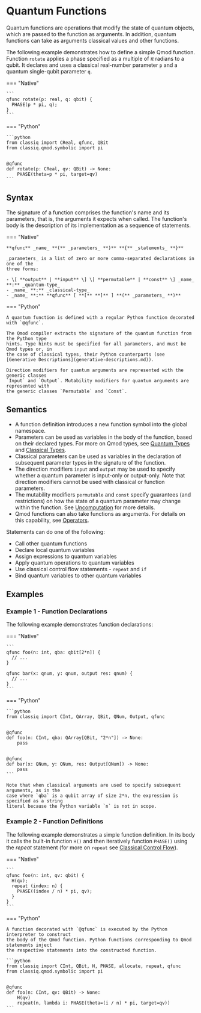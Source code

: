 # Quantum Functions

Quantum functions are operations that modify the state of quantum objects, which are
passed to the function as arguments. In addition, quantum functions can take as arguments
classical values and other functions.

The following example demonstrates how to define a simple Qmod function. Function
`rotate` applies a phase specified as a multiple of $\pi$ radians to a qubit. It
declares and uses a classical real-number parameter `p` and a quantum single-qubit
parameter `q`.

=== "Native"

    ```
    qfunc rotate(p: real, q: qbit) {
      PHASE(p * pi, q);
    }
    ```

=== "Python"

    ```python
    from classiq import CReal, qfunc, QBit
    from classiq.qmod.symbolic import pi


    @qfunc
    def rotate(p: CReal, qv: QBit) -> None:
        PHASE(theta=p * pi, target=qv)
    ```

## Syntax

The signature of a function comprises the function's name and its parameters, that is,
the arguments it expects when called. The function's body is the description of its
implementation as a sequence of statements.

=== "Native"

    **qfunc** _name_ **(** _parameters_ **)** **{** _statements_ **}**

    _parameters_ is a list of zero or more comma-separated declarations in one of the
    three forms:

    - \[ **output** | **input** \] \[ **permutable** | **const** \] _name_ **:** _quantum-type_
    - _name_ **:** _classical-type_
    - _name_ **:** **qfunc** [ **[** **]** ] **(** _parameters_ **)**

=== "Python"

    A quantum function is defined with a regular Python function decorated with `@qfunc`.

    The Qmod compiler extracts the signature of the quantum function from the Python type
    hints. Type hints must be specified for all parameters, and must be Qmod types or, in
    the case of classical types, their Python counterparts (see
    [Generative Descriptions](generative-descriptions.md)).

    Direction modifiers for quantum arguments are represented with the generic classes
    `Input` and `Output`. Mutability modifiers for quantum arguments are represented with
    the generic classes `Permutable` and `Const`.

## Semantics

-   A function definition introduces a new function symbol into the global namespace.
-   Parameters can be used as variables in the body of the function, based on their
    declared types. For more on Qmod types, see [Quantum Types](quantum-types.md) and
    [Classical Types](classical-types.md).
-   Classical parameters can be used as variables in the declaration of subsequent
    parameter types in the signature of the function.
-   The direction modifiers `input` and `output` may be used to specify whether a quantum
    parameter is input-only or output-only. Note that direction modifiers cannot be used
    with classical or function parameters.
-   The mutability modifiers `permutable` and `const` specify guarantees (and
    restrictions) on how the state of a quantum parameter may change within the function.
    See [Uncomputation](uncomputation.md) for more details.
-   Qmod functions can also take functions as arguments. For details on this capability,
    see [Operators](operators.md).

Statements can do one of the following:

-   Call other quantum functions
-   Declare local quantum variables
-   Assign expressions to quantum variables
-   Apply quantum operations to quantum variables
-   Use classical control flow statements - `repeat` and `if`
-   Bind quantum variables to other quantum variables

## Examples

### Example 1 - Function Declarations

The following example demonstrates function declarations:

=== "Native"

    ```
    qfunc foo(n: int, qba: qbit[2*n]) {
      // ...
    }

    qfunc bar(x: qnum, y: qnum, output res: qnum) {
      // ...
    }
    ```

=== "Python"

    ```python
    from classiq import CInt, QArray, QBit, QNum, Output, qfunc


    @qfunc
    def foo(n: CInt, qba: QArray[QBit, "2*n"]) -> None:
        pass


    @qfunc
    def bar(x: QNum, y: QNum, res: Output[QNum]) -> None:
        pass
    ```

    Note that when classical arguments are used to specify subsequent arguments, as in the
    case where `qba` is a qubit array of size 2*n, the expression is specified as a string
    literal because the Python variable `n` is not in scope.

### Example 2 - Function Definitions

The following example demonstrates a simple function definition. In its body it calls the
built-in function `H()` and then iteratively function `PHASE()` using the _repeat_
statement (for more on `repeat` see
[Classical Control Flow](statements/classical-control-flow.md)).

=== "Native"

    ```
    qfunc foo(n: int, qv: qbit) {
      H(qv);
      repeat (index: n) {
        PHASE((index / n) * pi, qv);
      }
    }
    ```

=== "Python"

    A function decorated with `@qfunc` is executed by the Python interpreter to construct
    the body of the Qmod function. Python functions corresponding to Qmod statements inject
    the respective statements into the constructed function.

    ```python
    from classiq import CInt, QBit, H, PHASE, allocate, repeat, qfunc
    from classiq.qmod.symbolic import pi


    @qfunc
    def foo(n: CInt, qv: QBit) -> None:
        H(qv)
        repeat(n, lambda i: PHASE(theta=(i / n) * pi, target=qv))
    ```

